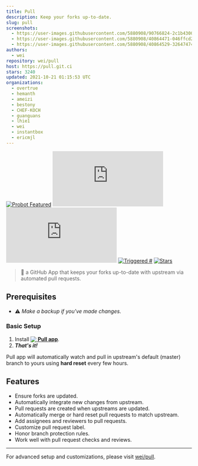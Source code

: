 ```yaml
---
title: Pull
description: Keep your forks up-to-date.
slug: pull
screenshots:
  - https://user-images.githubusercontent.com/5880908/90766824-2c1b4300-e2ba-11ea-857e-6b0648b8acf3.png
  - https://user-images.githubusercontent.com/5880908/40864471-046ffcd2-65c2-11e8-83cb-706e24bde80d.png
  - https://user-images.githubusercontent.com/5880908/40864529-32647474-65c2-11e8-9cdd-d325f2d7a6e4.png
authors:
  - wei
repository: wei/pull
host: https://pull.git.ci
stars: 3240
updated: 2021-10-21 01:15:53 UTC
organizations:
  - overtrue
  - hemanth
  - ameizi
  - bestony
  - CHEF-KOCH
  - guanguans
  - lhie1
  - wei
  - instantbox
  - ericmjl
---
```


[![Probot Featured](https://badgen.net/badge/probot/featured/orange?icon=dependabot&style=flat&cache=86400)](https://probot.github.io)
[![Managing](https://badgen.net/https/raw.githack.com/pull-app/stats/master/badges/managing.json?style=flat&cache=600)](https://probot.git.ci/apps/pull)
[![Installations](https://badgen.net/https/raw.githack.com/pull-app/stats/master/badges/installed.json?style=flat&cache=600)](https://probot.git.ci/apps/pull)
[![Triggered #](https://badgen.net/runkit/pull-triggered-badge-5e55hqhkhmid?style=flat&cache=600)](https://github.com/issues?q=author%3Aapp%2Fpull)
[![Stars](https://badgen.net/github/stars/wei/pull?icon=github&style=flat&cache=600)](https://probot.git.ci/apps/pull)

> 🤖 a GitHub App that keeps your forks up-to-date with upstream via automated pull requests.

## Prerequisites
 - :warning: _Make a backup if you've made changes._

### Basic Setup

 1. Install **[<img src="https://prod.download/pull-18h-svg" valign="bottom"/> Pull app](https://github.com/apps/pull)**.
 1. **_That's it!_**

Pull app will automatically watch and pull in upstream's default (master) branch to yours using **hard reset** every few hours.

## Features
- Ensure forks are updated.
- Automatically integrate new changes from upstream.
- Pull requests are created when upstreams are updated.
- Automatically merge or hard reset pull requests to match upstream.
- Add assignees and reviewers to pull requests.
- Customize pull request label.
- Honor branch protection rules.
- Work well with pull request checks and reviews.

-----
For advanced setup and customizations, please visit [wei/pull](https://github.com/wei/pull#readme).
